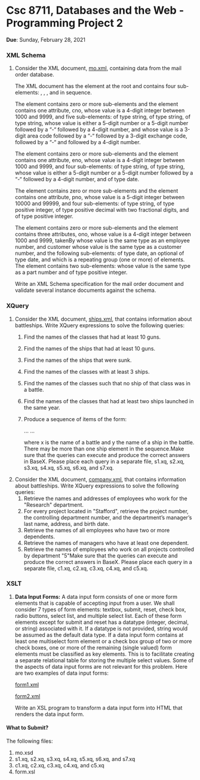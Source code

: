 # Csc 8711, Databases and the Web - Programming Project 2

**Due**: Sunday, February 28, 2021

### XML Schema

1. Consider the XML document, [mo.xml](http://tinman.cs.gsu.edu/~raj/8711/sp21/p2/mo.xml), containing data from the mail order database.
    
    The XML document has the <mo> element at the root and contains four sub-elements: <customers>, <employees>, <parts>, and <orders> in sequence.
    
    The <customers> element contains zero or more <customer> sub-elements and the <customer> element contains one attribute, cno, whose value is a 4-digit integer between 1000 and 9999, and five sub-elements: <cname> of type string, <street> of type string, <city> of type string, <zip> whose value is either a 5-digit number or a 5-digit number followed by a “-“ followed by a 4-digit number, and <phone> whose value is a 3-digit area code followed by a “-“ followed by a 3-digit exchange code, followed by a “-“ and followed by a 4-digit number.
    
    The <employees> element contains zero or more <employee> sub-elements and the <employee> element contains one attribute, eno, whose value is a 4-digit integer between 1000 and 9999, and four sub-elements: <ename> of type string, <city> of type string, <zip> whose value is either a 5-digit number or a 5-digit number followed by a “-“ followed by a 4-digit number, and <hdate> of type date.
    
    The <parts> element contains zero or more <part> sub-elements and the <part> element contains one attribute, pno, whose value is a 5-digit integer between 10000 and 99999, and four sub-elements: <pname> of type string, <qoh> of type positive integer, <price> of type positive decimal with two fractional digits, and <level> of type positive integer.
    
    The <orders> element contains zero or more <order> sub-elements and the <order> element contains three attributes, ono, whose value is a 4-digit integer between 1000 and 9999, takenBy whose value is the same type as an employee number, and customer whose value is the same type as a customer number, and the following sub-elements: <receivedDate> of type date, an optional <shippedDate> of type date, and <items> which is a repeating group (one or more) of <item> elements. The <item> element contains two sub-elements: <partNumber> whose value is the same type as a part number and <quantity> of type positive integer.
    
    Write an XML Schema specification for the mail order document and validate several instance documents against the schema.
    

### XQuery

1. Consider the XML document, [ships.xml](http://tinman.cs.gsu.edu/~raj/8711/sp21/p2/ships.xml), that contains information about battleships. Write XQuery expressions to solve the following queries:
    1. Find the names of the classes that had at least 10 guns.
    2. Find the names of the ships that had at least 10 guns.
    3. Find the names of the ships that were sunk.
    4. Find the names of the classes with at least 3 ships.
    5. Find the names of the classes such that no ship of that class was in a battle.
    6. Find the names of the classes that had at least two ships launched in the same year.
    7. Produce a sequence of items of the form:
        
          <battle name = x>
            <ship name = y />
            ...
            ...
          <battle>
        
        where x is the name of a battle and y the name of a ship in the battle. There may be more than one ship element in the sequence.Make sure that the queries can execute and produce the correct answers in BaseX. Please place each query in a separate file, s1.xq, s2.xq, s3.xq, s4.xq, s5.xq, s6.xq, and s7.xq.
2. Consider the XML document, [company.xml](http://tinman.cs.gsu.edu/~raj/8711/sp21/p2/company.xml), that contains information about battleships. Write XQuery expressions to solve the following queries:
    1. Retrieve the names and addresses of employees who work for the "Research" department.
    2. For every project located in "Stafford", retrieve the project number, the controlling department number, and the department’s manager’s last name, address, and birth date.
    3. Retrieve the names of all employees who have two or more dependents.
    4. Retrieve the names of managers who have at least one dependent.
    5. Retrieve the names of employees who work on all projects controlled by department "5"Make sure that the queries can execute and produce the correct answers in BaseX. Please place each query in a separate file, c1.xq, c2.xq, c3.xq, c4.xq, and c5.xq.

### XSLT

1. **Data Input Forms:** A data input form consists of one or more form elements that is capable of accepting input from a user. We shall consider 7 types of form elements: textbox, submit, reset, check box, radio buttons, select list, and multiple select list. Each of these form elements except for submit and reset has a datatype (integer, decimal, or string) associated with it. If a datatype is not provided, string would be assumed as the default data type. If a data input form contains at least one multiselect form element or a check box group of two or more check boxes, one or more of the remaining (single valued) form elements must be classified as key elements. This is to facilitate creating a separate relational table for storing the multiple select values. Some of the aspects of data input forms are not relevant for this problem. Here are two examples of data input forms:
    
    [form1.xml](http://tinman.cs.gsu.edu/~raj/8711/sp21/p2/form1.xml)
    
    [form2.xml](http://tinman.cs.gsu.edu/~raj/8711/sp21/p2/form2.xml)
    
    Write an XSL program to transform a data input form into HTML that renders the data input form.
    

#### What to Submit?

The following files:

1. mo.xsd
2. s1.xq, s2.xq, s3.xq, s4.xq, s5.xq, s6.xq, and s7.xq
3. c1.xq, c2.xq, c3.xq, c4.xq, and c5.xq
4. form.xsl
